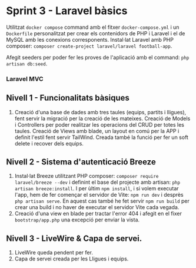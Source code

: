 # Sprint 3 - Laravel bàsics
Utilitzat `docker compose` command amb el fitxer `docker-compose.yml` i un `Dockerfile` personalitzat per crear els contenidors de PHP i Laravel i el de MySQL amb les conexions corresponents. Instal·lat Laravel amb PHP composer: `composer create-project laravel/laravel football-app`.

Afegit seeders per poder fer les proves de l'aplicació amb el command: `php artisan db:seed`.

### Laravel MVC
## Nivell 1 - Funcionalitats bàsiques
1) Creació d'una base de dades amb tres taules (equips, partits i lligues), fent servir la migració per la creació de les mateixes. Creació de Models i Controllers per poder realitzar les operacions del CRUD per totes les taules. Creació de Views amb blade, un layout en comú per la APP i definit l'estil fent servir TailWind. Creada també la funció per fer un soft delete i recover dels equips.

## Nivell 2 - Sistema d'autenticació Breeze
1) Instal·lat Breeze utilitzant PHP composer: `composer require laravel/breeze --dev` i definint el base del projecte amb artisan: `php artisan breeze:install`. I per ùltim `npm install`, i si volem executar l'app, hem de fer començar el servidor de Vite: `npm run dev` i desprès `php artisan serve`. En aquest cas també he fet servir `npm run build` per crear una build i no haver de executar el servidor Vite cada vegada.
2) Creació d'una view en blade per tractar l'error 404 i afegit en el fixer `bootstrap/app.php` una excepció per enviar la vista.

## Nivell 3 - LiveWire & Capa de servei.
1) LiveWire queda pendent per fer.
2) Capa de servei creada per les Lligues i equips.